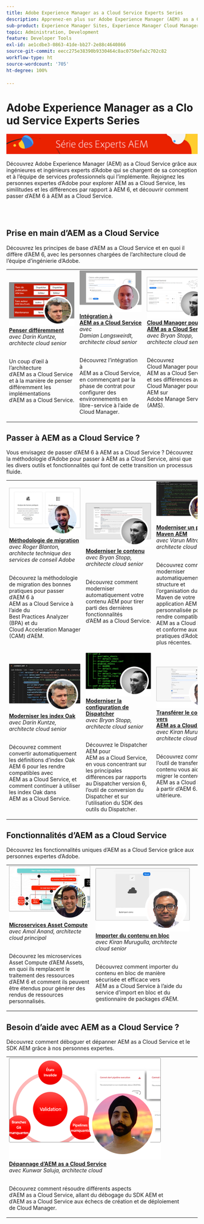 ```yaml
---
title: Adobe Experience Manager as a Cloud Service Experts Series
description: Apprenez-en plus sur Adobe Experience Manager (AEM) as a Cloud Service grâce aux ingénieures et ingénieurs experts qui se chargent de sa conception et aux services professionnels qui l’implémentent.
sub-product: Experience Manager Sites, Experience Manager Cloud Manager, Experience Manager Assets
topic: Administration, Development
feature: Developer Tools
exl-id: ae1cdbe3-0863-41de-bb27-2e88c4640866
source-git-commit: eecc275e38390b9330464c8ac0750efa2c702c82
workflow-type: ht
source-wordcount: '705'
ht-degree: 100%

---
```


# Adobe Experience Manager as a Cloud Service Experts Series

![AEM Experts Series.](./assets/masthead.png)

Découvrez Adobe Experience Manager (AEM) as a Cloud Service grâce aux ingénieures et ingénieurs experts d’Adobe qui se chargent de sa conception et à l’équipe de services professionnels qui l’implémente. Rejoignez les personnes expertes d’Adobe pour explorer AEM as a Cloud Service, les similitudes et les différences par rapport à AEM 6, et découvrir comment passer d’AEM 6 à AEM as a Cloud Service.

<br/> 
<br/>

## Prise en main d’AEM as a Cloud Service

Découvrez les principes de base d’AEM as a Cloud Service et en quoi il diffère d’AEM 6, avec les personnes chargées de l’architecture cloud de l’équipe d’ingénierie d’Adobe.

<table>
  <tr>
   <td>
      <a href="../../migration/moving-to-aem-as-a-cloud-service/introduction.md">
      <img alt="Penser différemment" src="./assets/thinking-differently.png"/>
      </a>
      <div>
         <a href="../../migration/moving-to-aem-as-a-cloud-service/introduction.md"><strong>Penser différemment</strong></a>
<br/><em>avec Darin Kuntze, architecte cloud senior</em>
      </div>
      <p>
        <br/>
Un coup d’œil à l’architecture d’AEM as a Cloud Service et à la manière de penser différemment les implémentations d’AEM as a Cloud Service.
      </p>
     </td>   
     <td>
      <a href="../../migration/moving-to-aem-as-a-cloud-service/onboarding.md">
      <img alt="Intégrer à AEM as a Cloud Service" src="./assets/onboarding.png"/>
      </a>
      <div>
         <a href="../../migration/moving-to-aem-as-a-cloud-service/onboarding.md"><strong>Intégration à AEM as a Cloud Service</strong></a>
<br/><em>avec Damian Langsweirdt, architecte cloud senior</em>
      </div>
      <p>
        <br/>
Découvrez l’intégration à AEM as a Cloud Service, en commençant par la phase de contrat pour configurer des environnements en libre-service à l’aide de Cloud Manager.
      </p>
   </td>     
   </td>   
     <td>
      <a href="../../migration/moving-to-aem-as-a-cloud-service/cloud-manager.md">
      <img alt="Cloud Manager" src="./assets/cloud-manager.png"/>
      </a>
      <div>
         <a href="../../migration/moving-to-aem-as-a-cloud-service/cloud-manager.md"><strong>Cloud Manager pour AEM as a Cloud Service</strong></a>
<br/><em>avec Bryan Stopp, architecte cloud senior</em>
      </div>
      <p>
        <br/>
Découvrez Cloud Manager pour AEM as a Cloud Service et ses différences avec Cloud Manager pour AEM sur Adobe Manage Services (AMS).
      </p>
   </td> 
  </tr>
</table>

## Passer à AEM as a Cloud Service ?

Vous envisagez de passer d’AEM 6 à AEM as a Cloud Service ? Découvrez la méthodologie d’Adobe pour passer à AEM as a Cloud Service, ainsi que les divers outils et fonctionnalités qui font de cette transition un processus fluide.

<table>
  <tr>
   <td>
      <a href="../../migration/moving-to-aem-as-a-cloud-service/bpa-and-cam.md" target="_aem-experts-series-video">
      <img alt="La méthodologie de migration" src="./assets/bpa-and-cam.png"/>
      </a>
      <div>
         <a href="../../migration/moving-to-aem-as-a-cloud-service/bpa-and-cam.md" target="_aem-experts-series-video"><strong>Méthodologie de migration</strong></a>
<br/><em>avec Roger Blanton, architecte technique des services de conseil Adobe</em>
      </div>
      <p>
        <br/>
Découvrez la méthodologie de migration des bonnes pratiques pour passer d’AEM 6 à AEM as a Cloud Service à l’aide du Best Practices Analyzer (BPA) et du Cloud Acceleration Manager (CAM) d’AEM.
      </p>
   </td>   
     <td>
      <a href="../../migration/moving-to-aem-as-a-cloud-service/aem-modernization-tools.md" target="_aem-experts-series-video">
      <img alt="Moderniser le contenu" src="./assets/aem-modernizer-tools.png"/>
      </a>
      <div>
         <a href="../../migration/moving-to-aem-as-a-cloud-service/aem-modernization-tools.md" target="_aem-experts-series-video"><strong>Moderniser le contenu</strong></a>
<br/><em>avec Bryan Stopp, architecte cloud senior</em>
      </div>
      <p>
        <br/>
Découvrez comment moderniser automatiquement votre contenu AEM pour tirer parti des dernières fonctionnalités d’AEM as a Cloud Service.
      </p>
   </td>     
   </td>   
     <td>
      <a href="../../migration/moving-to-aem-as-a-cloud-service/repository-modernization.md" target="_aem-experts-series-video">
      <img alt="Moderniser un projet Maven AEM" src="./assets/repository-modernizer.png"/>
      </a>
      <div>
         <a href="../../migration/moving-to-aem-as-a-cloud-service/repository-modernization.md" target="_aem-experts-series-video"><strong>Moderniser un projet Maven AEM</strong></a>
<br/><em>avec Varun Mitra, architecte cloud</em>
      </div>
      <p>
        <br/>
Découvrez comment moderniser automatiquement la structure et l’organisation du projet Maven de votre application AEM personnalisée pour la rendre compatible avec AEM as a Cloud Service et conforme aux bonnes pratiques d’Adobe les plus récentes.
      </p>
   </td> 
  </tr>
  <tr>
   <td>
      <a href="../../migration/moving-to-aem-as-a-cloud-service/search-and-indexing.md" target="_aem-experts-series-video">
      <img alt="Moderniser les index Oak" src="./assets/indexes.png"/>
      </a>
      <div>
         <a href="../../migration/moving-to-aem-as-a-cloud-service/search-and-indexing.md" target="_aem-experts-series-video"><strong>Moderniser les index Oak</strong></a>
<br/><em>avec Darin Kuntze, architecte cloud senior</em>
      </div>
      <p>
        <br/>
Découvrez comment convertir automatiquement les définitions d’index Oak AEM 6 pour les rendre compatibles avec AEM as a Cloud Service, et comment continuer à utiliser les index Oak dans AEM as a Cloud Service.
      </p>
   </td>   
     <td>
      <a href="../../migration/moving-to-aem-as-a-cloud-service/dispatcher.md" target="_aem-experts-series-video">
      <img alt="Moderniser la configuration de Dispatcher" src="./assets/dispatcher.png"/>
      </a>
      <div>
         <a href="../../migration/moving-to-aem-as-a-cloud-service/dispatcher.md" target="_aem-experts-series-video"><strong>Moderniser la configuration de Dispatcher</strong></a>
<br/><em>avec Bryan Stopp, architecte cloud senior</em>
      </div>
      <p>
        <br/>
Découvrez le Dispatcher AEM pour AEM as a Cloud Service, en vous concentrant sur les principales différences par rapports au Dispatcher version 6, l’outil de conversion du Dispatcher et sur l’utilisation du SDK des outils du Dispatcher.
      </p>
   </td>     
   </td>   
     <td>
      <a href="../../migration/moving-to-aem-as-a-cloud-service/content-migration/content-transfer-tool.md" target="_aem-experts-series-video">
      <img alt="Transférer le contenu vers AEM as a Cloud Service" src="./assets/content-transfer-tool.png"/>
      </a>
      <div>
         <a href="../../migration/moving-to-aem-as-a-cloud-service/content-migration/content-transfer-tool.md" target="_aem-experts-series-video"><strong>Transférer le contenu vers AEM as a Cloud Service</strong></a>
<br/><em>avec Kiran Murugulla, architecte cloud senior</em>
      </div>
      <p>
        <br/>
Découvrez comment l’outil de transfert de contenu vous aide à migrer le contenu vers AEM as a Cloud Service à partir d’AEM 6.3 et ultérieure.
      </p>
   </td> 
  </tr>  
</table>


## Fonctionnalités d’AEM as a Cloud Service

Découvrez les fonctionnalités uniques d’AEM as a Cloud Service grâce aux personnes expertes d’Adobe.

<table>
  <tr>
   <td>
      <a href="../../migration/moving-to-aem-as-a-cloud-service/asset-compute-microservices.md" target="_aem-experts-series-video">
      <img alt="Microservices Asset Compute" src="./assets/asset-compute-microservices.png"/>
      </a>
      <div>
         <a href="../../migration/moving-to-aem-as-a-cloud-service/asset-compute-microservices.md" target="_aem-experts-series-video"><strong>Microservices Asset Compute</strong></a>
<br/><em>avec Amol Anand, architecte cloud principal</em>
      </div>
      <p>
        <br/>
Découvrez les microservices Asset Compute d’AEM Assets, en quoi ils remplacent le traitement des ressources d’AEM 6 et comment ils peuvent être étendus pour générer des rendus de ressources personnalisés.
      </p>
   </td>   
   <td>
      <a href="../../migration/moving-to-aem-as-a-cloud-service/content-migration/bulk-import-service.md" target="_aem-experts-series-video">
      <img alt="Importer du contenu en bloc" src="./assets/bulk-import.png"/>
      </a>
      <div>
         <a href="../../migration/moving-to-aem-as-a-cloud-service/content-migration/bulk-import-service.md" target="_aem-experts-series-video"><strong>Importer du contenu en bloc</strong></a>
<br/><em>avec Kiran Murugulla, architecte cloud senior</em>
      </div>
      <p>
        <br/>
Découvrez comment importer du contenu en bloc de manière sécurisée et efficace vers AEM as a Cloud Service à l’aide du service d’import en bloc et du gestionnaire de packages d’AEM.
      </p>
   </td> 
    <td></td>
  </tr>
</table>

## Besoin d’aide avec AEM as a Cloud Service ?

Découvrez comment déboguer et dépanner AEM as a Cloud Service et le SDK AEM grâce à nos personnes expertes.

<table>
  <tr>
   <td>
      <a href="../../migration/moving-to-aem-as-a-cloud-service/troubleshooting.md" target="_aem-experts-series-video">
      <img alt="Dépannage d’AEM as a Cloud Service" src="./assets/troubleshooting.png"/>
      </a>
      <div>
         <a href="../../migration/moving-to-aem-as-a-cloud-service/troubleshooting.md" 
         target="_aem-experts-series-video"><strong>Dépannage d’AEM as a Cloud Service</strong></a>
<br/><em>avec Kunwar Saluja, architecte cloud</em>
      </div>
      <p>
        <br/>
Découvrez comment résoudre différents aspects d’AEM as a Cloud Service, allant du débogage du SDK AEM et d’AEM as a Cloud Service aux échecs de création et de déploiement de Cloud Manager.
      </p>
   </td>   
    <td></td>
    <td></td>
  </tr>
</table>
